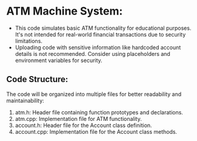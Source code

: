 # ATM Machine System:

- This code simulates basic ATM functionality for educational purposes. It's not intended for real-world financial transactions due to security limitations.
- Uploading code with sensitive information like hardcoded account details is not recommended. Consider using placeholders and environment variables for security.


## Code Structure:

The code will be organized into multiple files for better readability and maintainability:

1.  atm.h: Header file containing function prototypes and declarations.
2.  atm.cpp: Implementation file for ATM functionality.
3.  account.h: Header file for the Account class definition.
4.  account.cpp: Implementation file for the Account class methods.
